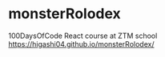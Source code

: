 # monsterRolodex
100DaysOfCode React course at ZTM school
https://higashi04.github.io/monsterRolodex/
